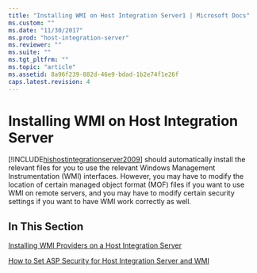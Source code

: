 ```yaml
---
title: "Installing WMI on Host Integration Server1 | Microsoft Docs"
ms.custom: ""
ms.date: "11/30/2017"
ms.prod: "host-integration-server"
ms.reviewer: ""
ms.suite: ""
ms.tgt_pltfrm: ""
ms.topic: "article"
ms.assetid: 8a96f239-882d-46e9-bdad-1b2e74f1e26f
caps.latest.revision: 4
---
```

# Installing WMI on Host Integration Server
[!INCLUDE[hishostintegrationserver2009](../includes/hishostintegrationserver2009-md.md)] should automatically install the relevant files for you to use the relevant Windows Management Instrumentation (WMI) interfaces. However, you may have to modify the location of certain managed object format (MOF) files if you want to use WMI on remote servers, and you may have to modify certain security settings if you want to have WMI work correctly as well.  
  
## In This Section  
 [Installing WMI Providers on a Host Integration Server](../core/installing-wmi-providers-on-a-host-integration-server2.md)  
  
 [How to Set ASP Security for Host Integration Server and WMI](../core/how-to-set-asp-security-for-host-integration-server-and-wmi1.md)